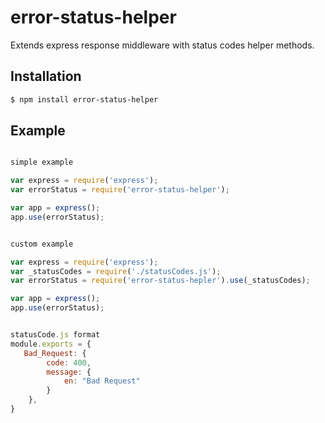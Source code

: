 # error-status-helper
Extends express response middleware with status codes helper methods.


Installation
------------
``` bash
$ npm install error-status-helper
```


Example
-------

``` javascript

simple example

var express = require('express');
var errorStatus = require('error-status-helper');

var app = express();
app.use(errorStatus);


custom example

var express = require('express');
var _statusCodes = require('./statusCodes.js');
var errorStatus = require('error-status-hepler').use(_statusCodes);

var app = express();
app.use(errorStatus);


statusCode.js format
module.exports = {
   Bad_Request: {
        code: 400,
        message: {
            en: "Bad Request"
        }
    },
}

```

